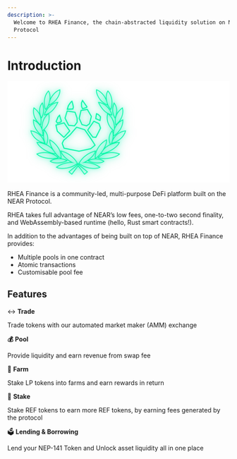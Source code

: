 ```yaml
---
description: >-
  Welcome to RHEA Finance, the chain-abstracted liquidity solution on NEAR
  Protocol
---
```


# Introduction

![](<.gitbook/assets/Frame 1.svg>)

RHEA Finance is a community-led, multi-purpose DeFi platform built on the NEAR Protocol.

RHEA takes full advantage of NEAR’s low fees, one-to-two second finality, and WebAssembly-based runtime (hello, Rust smart contracts!).

In addition to the advantages of being built on top of NEAR, RHEA Finance provides:&#x20;

* Multiple pools in one contract
* Atomic transactions
* Customisable pool fee

## Features

↔️ **Trade**

Trade tokens with our automated market maker (AMM) exchange

**💰** **Pool**

Provide liquidity and earn revenue from swap fee

**🌾** **Farm**

Stake LP tokens into farms and earn rewards in return

**🌈** **Stake**

Stake REF tokens to earn more REF tokens, by earning fees generated by the protocol

🗳​ **Lending & Borrowing**

Lend your NEP-141 Token and Unlock asset liquidity all in one place

